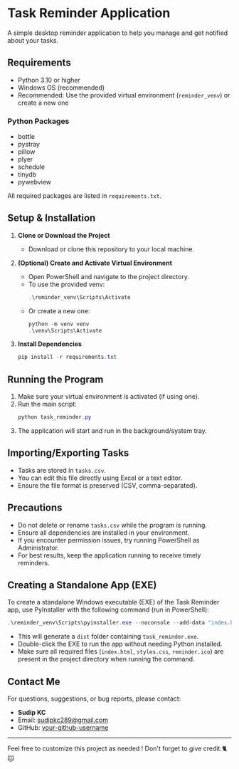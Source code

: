 # Task Reminder Application

A simple desktop reminder application to help you manage and get notified about your tasks.

## Requirements

- Python 3.10 or higher
- Windows OS (recommended)
- Recommended: Use the provided virtual environment (`reminder_venv`) or create a new one

### Python Packages
- bottle
- pystray
- pillow
- plyer
- schedule
- tinydb
- pywebview

All required packages are listed in `requirements.txt`.

## Setup & Installation

1. **Clone or Download the Project**
   - Download or clone this repository to your local machine.

2. **(Optional) Create and Activate Virtual Environment**
   - Open PowerShell and navigate to the project directory.
   - To use the provided venv:
     ```powershell
     .\reminder_venv\Scripts\Activate
     ```
   - Or create a new one:
     ```powershell
     python -m venv venv
     .\venv\Scripts\Activate
     ```

3. **Install Dependencies**
   ```powershell
   pip install -r requirements.txt
   ```

## Running the Program

1. Make sure your virtual environment is activated (if using one).
2. Run the main script:
   ```powershell
   python task_reminder.py
   ```
3. The application will start and run in the background/system tray.

## Importing/Exporting Tasks

- Tasks are stored in `tasks.csv`.
- You can edit this file directly using Excel or a text editor.
- Ensure the file format is preserved (CSV, comma-separated).

## Precautions

- Do not delete or rename `tasks.csv` while the program is running.
- Ensure all dependencies are installed in your environment.
- If you encounter permission issues, try running PowerShell as Administrator.
- For best results, keep the application running to receive timely reminders.

## Creating a Standalone App (EXE)

To create a standalone Windows executable (EXE) of the Task Reminder app, use PyInstaller with the following command (run in PowerShell):

```powershell
.\reminder_venv\Scripts\pyinstaller.exe --noconsole --add-data "index.html;." --add-data "styles.css;." --add-data "reminder.ico;." --icon=reminder.ico "task_reminder.py"
```

- This will generate a `dist` folder containing `task_reminder.exe`.
- Double-click the EXE to run the app without needing Python installed.
- Make sure all required files (`index.html`, `styles.css`, `reminder.ico`) are present in the project directory when running the command.

## Contact Me

For questions, suggestions, or bug reports, please contact:

- **Sudip KC**
- Email: sudipkc289@gmail.com
- GitHub: [your-github-username](https://github.com/sudipkc3)

---
Feel free to customize this project as needed !
Don't forget to give credit.🐈🐱
